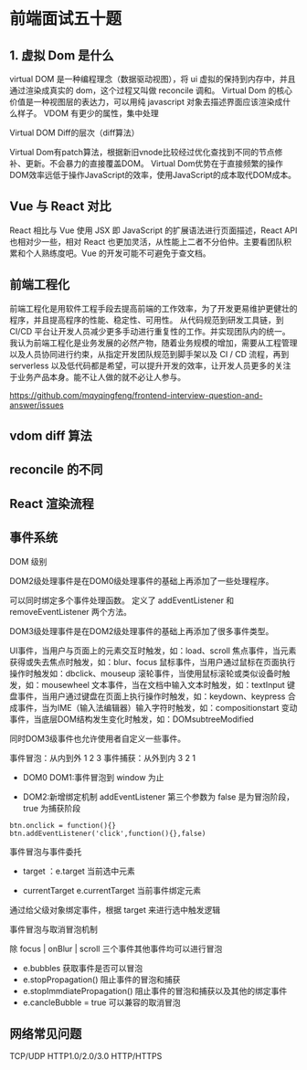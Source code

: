 # 前端面试五十题

## 1. 虚拟 Dom 是什么
virtual DOM 是一种编程理念（数据驱动视图），将 ui 虚拟的保持到内存中，并且通过渲染成真实的 dom，这个过程又叫做 reconcile 调和。
Virtual Dom 的核心价值是一种视图层的表达力，可以用纯 javascript 对象去描述界面应该渲染成什么样子。
VDOM 有更少的属性，集中处理

Virtual DOM Diff的层次（diff算法）

Virtual Dom有patch算法，根据新旧vnode比较经过优化查找到不同的节点修补、更新。不会暴力的直接覆盖DOM。
Virtual Dom优势在于直接频繁的操作DOM效率远低于操作JavaScript的效率，使用JavaScript的成本取代DOM成本。

## Vue 与 React 对比

React 相比与 Vue 使用 JSX 即 JavaScript 的扩展语法进行页面描述，React API 也相对少一些，相对 React 也更加灵活，从性能上二者不分伯仲。主要看团队积累和个人熟练度吧。Vue 的开发可能不可避免于查文档。

## 前端工程化
前端工程化是用软件工程手段去提高前端的工作效率，为了开发更易维护更健壮的程序，并且提高程序的性能、稳定性、可用性。
从代码规范到研发工具链，到 CI/CD 平台让开发人员减少更多手动进行重复性的工作。并实现团队内的统一。
我认为前端工程化是业务发展的必然产物，随着业务规模的增加，需要从工程管理以及人员协同进行约束，从指定开发团队规范到脚手架以及 CI / CD 流程，再到 serverless 以及低代码都是希望，可以提升开发的效率，让开发人员更多的关注于业务产品本身。能不让人做的就不必让人参与。

https://github.com/mqyqingfeng/frontend-interview-question-and-answer/issues

## vdom diff 算法

## reconcile 的不同

## React 渲染流程

## 事件系统

DOM 级别

DOM2级处理事件是在DOM0级处理事件的基础上再添加了一些处理程序。

可以同时绑定多个事件处理函数。
定义了 addEventListener 和 removeEventListener 两个方法。

DOM3级处理事件是在DOM2级处理事件的基础上再添加了很多事件类型。

UI事件，当用户与页面上的元素交互时触发，如：load、scroll
焦点事件，当元素获得或失去焦点时触发，如：blur、focus
鼠标事件，当用户通过鼠标在页面执行操作时触发如：dbclick、mouseup
滚轮事件，当使用鼠标滚轮或类似设备时触发，如：mousewheel
文本事件，当在文档中输入文本时触发，如：textInput
键盘事件，当用户通过键盘在页面上执行操作时触发，如：keydown、keypress
合成事件，当为IME（输入法编辑器）输入字符时触发，如：compositionstart
变动事件，当底层DOM结构发生变化时触发，如：DOMsubtreeModified

同时DOM3级事件也允许使用者自定义一些事件。

事件冒泡：从内到外 1 2 3 
事件捕获：从外到内 3 2 1

- DOM0 DOM1:事件冒泡到 window 为止

- DOM2:新增绑定机制 addEventListener 第三个参数为 false 是为冒泡阶段，true 为捕获阶段

```
btn.onclick = function(){}
btn.addEventListener('click',function(){},false)
```

事件冒泡与事件委托

- target ：e.target 当前选中元素

- currentTarget e.currentTarget 当前事件绑定元素

通过给父级对象绑定事件，根据 target 来进行选中触发逻辑

事件冒泡与取消冒泡机制

除 focus | onBlur | scroll 三个事件其他事件均可以进行冒泡

- e.bubbles 获取事件是否可以冒泡
- e.stopPropagation() 阻止事件的冒泡和捕获
- e.stopImmdiatePropagation() 阻止事件的冒泡和捕获以及其他的绑定事件
- e.cancleBubble = true 可以兼容的取消冒泡

## 网络常见问题
TCP/UDP HTTP1.0/2.0/3.0 HTTP/HTTPS
